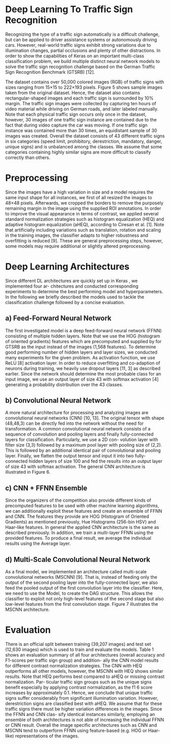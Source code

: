 # Deep Learning To Traffic Sign Recognition

Recognizing the type of a traffic sign automatically is a difficult challenge, but can be
applied to driver assistance systems or autonomously driving cars. However, real-world
traffic signs exhibit strong variations due to illumination changes, partial occlusions and
plenty of other distractions. In order to show the capabilities of Keras on an important
multi-class classification problem, we build multiple distinct neural network models to
solve the traffic sign recognition challenge based on the German Traffic Sign Recognition
Benchmark (GTSRB) [12].

The dataset contains over 50,000 colored images (RGB) of traffic signs with sizes ranging
from 15×15 to 222×193 pixels. Figure 5 shows sample images taken from the original
dataset. Hence, the dataset also contains rectangular-shaped images and each traffic sign
is surrounded by 10% margin. The traffic sign images were collected by capturing ten
hours of video material while driving on German roads, and later labeled manually. Note
that each physical traffic sign occurs only once in the dataset, however, 30 images of one
traffic sign instance are contained due to the fact that during video capture the car was
moving. If one traffic sign instance was contained more than 30 times, an equidistant
sample of 30 images was created. Overall the dataset consists of 43 different traffic signs
in six categories (speed limit, prohibitory, derestriction, mandatory, danger, unique signs)
and is unbalanced among the classes. We assume that some categories containing highly
similar signs are more difficult to classify correctly than others.

# Preprocessing

Since the images have a high variation in size and a model requires the same input shape
for all instances, we first of all resized the images to 48×48 pixels. Afterwards, we cropped
the borders to remove the purposely remaining margin in the image using the supplied
ROI annotations. In order to improve the visual appearance in terms of contrast, we
applied several standard normalization strategies such as histogram equalization (HEQ)
and adaptive histogram equalization (aHEQ), according to Ciresan et al. [1]. Note that
artificially including variations such as translation, rotation and scaling in the training
images, the classifier adapts to higher robustness and overfitting is reduced [9]. These
are general preprocessing steps, however, some models may require additional or slightly
altered preprocessing.

# Deep Learning Architectures

Since different DL architectures are quickly set up in Keras , we implemented four ar-
chitectures and conducted corresponding experiments to determine the best performing
model and hyperparameters. In the following we briefly described the models used to
tackle the classification challenge followed by a concise evaluation.

## a) Feed-Forward Neural Network

The first investigated model is a deep feed-forward
neural network (FFNN) consisting of multiple hidden layers. Note that we use the HOG
(histogram of oriented gradients) features which are precomputed and supplied by for
GTSRB as the input instead of the images (1,568 features). To determine good performing
number of hidden layers and layer sizes, we conducted many experiments for the given
problem. As activation function, we use ReLU [8] activation layer. In order to reduce
overfitting and co-adaption of neurons during training, we heavily use dropout layers
[11, 3] as described earlier. Since the network should determine the most probable class
for an input image, we use an output layer of size 43 with softmax activation [4] generating
a probability distribution over the 43 classes.

## b) Convolutional Neural Network 

A more natural architecture for processing and analyzing images are convolutional neural 
networks (CNN) [10, 13]. The original tensor with
shape (48,48,3) can be directly fed into the network without the need for transformation.
A common convolutional neural network consists of a sequence of convolution and pooling
layers and finally fully-connected layers for classification. Particularly, we use a 2D con-
volution layer with filter size (3,3) followed by a maximum pool layer with pooling size of
(2,2). This is followed by an additional identical pair of convolutional and pooling layer.
Finally, we flatten the output tensor and input it into two fully-connected hidden layers
of size 100 and fed the results into an output layer of size 43 with softmax activation. The
general CNN architecture is illustrated in Figure 6.

## c) CNN + FFNN Ensemble 

Since the organizers of the competition also provide
different kinds of precomputed features to be used with other machine learning algorithms,
we can additionally exploit these features and create an ensemble of FFNN and CNN.
The features they provide are HOG (Histogram of Oriented Gradients) as mentioned
previously, Hue Histograms (256-bin HSV) and Haar-like features. In general the applied
CNN architecture is the same as described previously. In addition, we train a multi-layer
FFNN using the provided features. To produce a final result, we average the individual
results using the Average layer.

## d) Multi-Scale Convolutional Neural Network 

As a final model, we implemented an
architecture called multi-scale convolutional networks (MSCNN) [9]. That is, instead of
feeding only the output of the second pooling layer into the fully-connected layer, we also
feed the pooled output of the first convolution layer into the classifier. Here, we need to
use the Model, to create the DAG structure. This allows the classifier to exploit not only
high-level features of the second stage but also low-level features from the first convolution
stage. Figure 7 illustrates the MSCNN architecture.

# Evaluation

There is an official split between training (39,207 images) and test set (12,630 images)
which is used to train and evaluate the models. Table 1 shows an evaluation summary of
all four architectures (overall accuracy and F1-scores per traffic sign group) and addition-
ally the CNN model results for different contrast normalization strategies. The CNN with
HEQ outperforms all other models, however, the MSCNN with HEQ shows similar results.
Note that HEQ performs best compared to aHEQ or missing contrast normalization. Par-
ticular traffic sign groups such as the unique signs benefit especially by applying contrast
normalization, as the f1 6 score increases by approximately 0.1. Hence, we conclude that
unique traffic signs suffer considerably from significant illumination variation. However,
derestriction signs are classified best with aHEQ. We assume that for these traffic signs
there must be higher variation differences in the images. Since the FFNN and CNN clas-
sify identical instances similarly, employing an ensemble of both architectures is not able
of increasing the individual FFNN or CNN result. Overall the image specific architectures
such as CNN and MSCNN tend to outperform FFNN using feature-based (e.g. HOG or
Haar-like) representations of the images.


